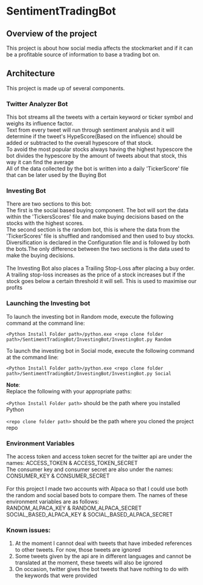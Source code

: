 # SentimentTradingBot
## Overview of the project
This project is about how social media affects the stockmarket and if it can be a profitable source of information to base a trading bot on.

## Architecture  
This project is made up of several components. 

### Twitter Analyzer Bot
This bot streams all the tweets with a certain keyword or ticker symbol and weighs its influence factor.\
Text from every tweet will run through sentiment analysis and it will determine if the tweet's HypeScore(Based on the influence) should be added or subtracted to the overall hypescore of that stock.\
To avoid the most popular stocks always having the highest hypescore the bot divides the hypescore by the amount of tweets about that stock, this way it can find the average\
All of the data collected by the bot is written into a daily 'TickerScore' file that can be later used by the Buying Bot


### Investing Bot
There are two sections to this bot: \
The first is the social based buying component. The bot will sort the data within the 'TickersScores' file and make buying decisions based on the stocks with the highest scores.\
The second section is the random bot, this is where the data from the 'TickerScores' file is shuffled and randomised and then used to buy stocks.\
Diversification is declared in the Configuration file and is followed by both the bots.The only difference between the two sections is the data used to make the buying decisions.
\
\
The Investing Bot also places a Trailing Stop-Loss after placing a buy order. A trailing stop-loss increases as the price of a stock increases but if the stock goes below a certain threshold it will sell. This is used to maximise our profits

### Launching the Investing bot
To launch the investing bot in Random mode, execute the following command at the command line:
```
<Python Install Folder path>/python.exe <repo clone folder path>/SentimentTradingBot/InvestingBot/InvestingBot.py Random
```
To launch the investing bot in Social mode, execute the following command at the command line:

```
<Python Install Folder path>/python.exe <repo clone folder path>/SentimentTradingBot/InvestingBot/InvestingBot.py Social
```
**Note**: \
Replace the following with your appropriate paths:

```<Python Install Folder path>``` should be the path where you installed Python

```<repo clone folder path>``` should be the path where you cloned the project repo

### Environment Variables 
The access token and access token secret for the twitter api are under the names: ACCESS_TOKEN & ACCESS_TOKEN_SECRET\
The consumer key and consumer secret are also under the names: CONSUMER_KEY & CONSUMER_SECRET\
\
For this project I made two accounts with Alpaca so that I could use both the random and social based bots to compare them. The names of these environment variables are as follows:\
RANDOM_ALPACA_KEY & RANDOM_ALPACA_SECRET\
SOCIAL_BASED_ALPACA_KEY & SOCIAL_BASED_ALPACA_SECRET

### Known issues:
1. At the moment I cannot deal with tweets that have imbeded references to other tweets. For now, those tweets are ignored
2. Some tweets given by the api are in different languages and cannot be translated at the moment, these tweets will also be ignored
3. On occasion, twitter gives the bot tweets that have nothing to do with the keywords that were provided